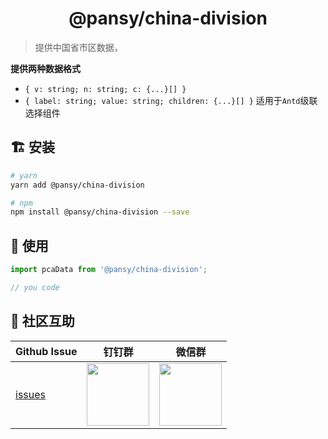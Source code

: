 <h1 align="center">
  @pansy/china-division
</h1>

> 提供中国省市区数据，

**提供两种数据格式**

- `{ v: string; n: string; c: {...}[] }`
- `{ label: string; value: string; children: {...}[] }` 适用于`Antd`级联选择组件

## 🏗 安装

```sh
# yarn
yarn add @pansy/china-division

# npm
npm install @pansy/china-division --save 
```

## 🔨 使用

```ts
import pcaData from '@pansy/china-division';

// you code
```

## 🌟 社区互助

| Github Issue                                                 | 钉钉群                                                                                     | 微信群                                                                                   |
| ------------------------------------------------------------ | ------------------------------------------------------------------------------------------ | ---------------------------------------------------------------------------------------- |
| [issues](https://github.com/pansyjs/china-division/issues) | <img src="https://github.com/alitajs/alita/blob/master/public/dingding.png" width="100" /> | <img src="https://github.com/alitajs/alita/blob/master/public/wechat.png" width="100" /> |
